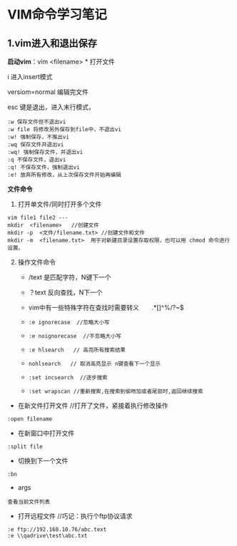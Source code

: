 # VIM命令学习笔记

## 1.vim进入和退出保存

**启动vim**：vim  \<filename\>   * 打开文件

i 进入insert模式

versiom=normal 编辑完文件

esc 键是退出，进入末行模式，

~~~vim
:w 保存文件但不退出vi
:w file 将修改另外保存到file中，不退出vi
:w! 强制保存，不推出vi
:wq 保存文件并退出vi
:wq! 强制保存文件，并退出vi
:q 不保存文件，退出vi
:q! 不保存文件，强制退出vi
:e! 放弃所有修改，从上次保存文件开始再编辑
~~~

**文件命令**

1. 打开单文件/同时打开多个文件

~~~vim 
vim file1 file2 ---
mkdir  <filename>   //创建文件
mkdir -p  <文件/filename.txt> //创建文件和文件
mkdir -m  <filename.txt>  用于对新建目录设置存取权限，也可以用 chmod 命令进行设置。
~~~

2. 操作文件命令

     - /text 是匹配字符，N键下一个

     -  ？text 反向查找，N下一个

     - vim中有一些特殊字符在查找时需要转义　　.*[]^%/?~$

     - ~~~
       :e ignorecase  //忽略大小写
       ~~~

     - ~~~vim
       :e noignorecase  //不忽略大小写
       ~~~

     - ~~~vim
       :e hlsearch   // 高亮所有搜索结果
       ~~~

     - ~~~  vim 
       nohlsearch   // 取消高亮显示 n键查看下一个显示
       ~~~

     - ~~~
       :set incsearch  //逐步搜索
       ~~~

     - ~~~ 
       :set wrapscan //重新搜索,在搜索到偷吻加或者尾部时,返回继续搜索
       ~~~










- 在新文件打开文件  //打开了文件，紧接着执行修改操作

~~~
:open filename
~~~

- 在新窗口中打开文件

~~~vim
:split file
~~~

- 切换到下一个文件

~~~vim
:bn
~~~

- args

~~~vim
查看当前文件列表
~~~

- 打开远程文件  //巧记：执行个ftp协议请求

~~~vim
:e ftp://192.168.10.76/abc.text
:e \\qadrive\test\abc.txt
~~~

